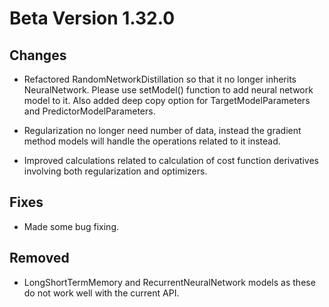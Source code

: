 # Beta Version 1.32.0

## Changes

* Refactored RandomNetworkDistillation so that it no longer inherits NeuralNetwork. Please use setModel() function to add neural network model to it. Also added deep copy option for TargetModelParameters and PredictorModelParameters.

* Regularization no longer need number of data, instead the gradient method models will handle the operations related to it instead.

* Improved calculations related to calculation of cost function derivatives involving both regularization and optimizers.

## Fixes

* Made some bug fixing.

## Removed

* LongShortTermMemory and RecurrentNeuralNetwork models as these do not work well with the current API.
